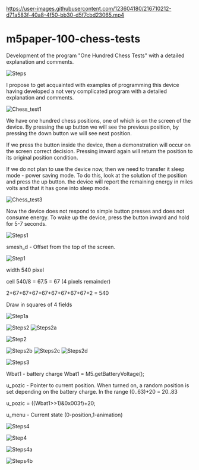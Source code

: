 

https://user-images.githubusercontent.com/123604180/216710212-d71a583f-40a8-4f50-bb30-d5f7cbd23065.mp4

# m5paper-100-chess-tests
  Development of the program "One Hundred Chess Tests" with a detailed explanation and comments.
  
![Steps](https://user-images.githubusercontent.com/123604180/216603021-c671f4eb-6af7-42f6-8ee6-7a7734793407.png)

  I propose to get acquainted with examples of programming this device
having developed a not very complicated program with a detailed explanation and
comments.

![Chess_test1](https://user-images.githubusercontent.com/123604180/215561834-b665babd-4bc5-4c52-ac05-12b1b60a2625.png)

  We have one hundred chess positions, one of which is on the screen of the device.
By pressing the up button we will see the previous position, by pressing the down
button we will see next position.

  If we press the button inside the device, then a demonstration will occur on the screen
correct decision. Pressing inward again will return the position to its original position
condition.

  If we do not plan to use the device now, then we need to transfer it
sleep mode - power saving mode. To do this, look at the solution of the position
and press the up button. the device will report the remaining energy in miles volts and
that it has gone into sleep mode.

![Chess_test3](https://user-images.githubusercontent.com/123604180/215562811-cad6c16e-82f6-4ea2-a36b-5a48af777c17.png)

  Now the device does not respond to simple button presses and does not consume energy.
To wake up the device, press the button inward and hold for 5-7 seconds.

![Steps1](https://user-images.githubusercontent.com/123604180/216712285-1276b2e2-5c8a-470b-8312-e1b1548cb60c.png)

smesh_d - Offset from the top of the screen.

![Step1](https://user-images.githubusercontent.com/123604180/216608160-eb4640d3-11b6-44ef-9273-915effe656e3.png)

  width 540 pixel
  
  cell 540/8 = 67.5 = 67 (4 pixels remainder)
  
  2+67+67+67+67+67+67+67+67+2 = 540
  
  Draw in squares of 4 fields
  
  ![Step1a](https://user-images.githubusercontent.com/123604180/216630382-95083958-eb98-49d0-a49c-ec664f695169.png)

![Steps2](https://user-images.githubusercontent.com/123604180/216787825-f63eb3df-9759-453e-a252-533be7b8a9a1.png)
![Steps2a](https://user-images.githubusercontent.com/123604180/217105496-3acc2437-8d09-4283-8c8d-0a6352a8b08b.png)


![Step2](https://user-images.githubusercontent.com/123604180/216787816-8c9012dc-f10d-474e-9c4b-2457b26e6f90.png)

![Steps2b](https://user-images.githubusercontent.com/123604180/216790927-e1fbf246-5771-47e1-8e2e-655f25f97051.png)
![Steps2c](https://user-images.githubusercontent.com/123604180/216791343-cc8075d4-8acf-4025-9639-b1bffa79e026.png)
![Steps2d](https://user-images.githubusercontent.com/123604180/216792654-94bc0b26-d9f0-4fce-a222-5d8a67edf403.png)

![Steps3](https://user-images.githubusercontent.com/123604180/216845191-2a6ce4c9-c0d5-4c0c-a683-b78f5b771ce5.png)

Wbat1   - battery charge                  Wbat1 = M5.getBatteryVoltage();

u_pozic - Pointer to current position.
When turned on, a random position is set depending on the battery charge.
In the range (0..63)+20 = 20..83

u_pozic = ((Wbat1>>1)&0x003f)+20;

u_menu - Current state  (0-position,1-animation) 

![Steps4](https://user-images.githubusercontent.com/123604180/217103790-c517d920-5295-4d76-97a9-b1a1af0abda6.png)

![Step4](https://user-images.githubusercontent.com/123604180/217103834-6cc0018d-6677-476a-b0a9-1808db24b682.png)

![Steps4a](https://user-images.githubusercontent.com/123604180/217103886-3cdbeecd-2a37-4cfb-aaa5-b3f6b55c4851.png)

![Steps4b](https://user-images.githubusercontent.com/123604180/217103914-1a01ed51-e897-47bc-aa5a-ca400eca9bf4.png)


